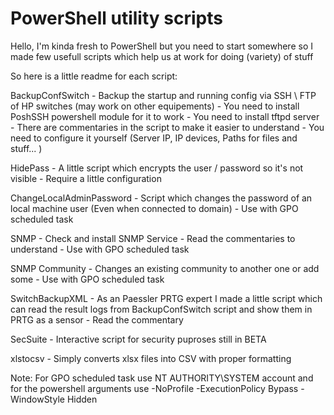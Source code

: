# PowerShell utility scripts


Hello, I'm kinda fresh to PowerShell but you need to start somewhere so I made few usefull scripts which help us at work for doing (variety) of stuff

So here is a little readme for each script:

BackupConfSwitch - Backup the startup and running config via SSH \ FTP of HP switches (may work on other equipements) - You need to install PoshSSH powershell module for it to work - You need to install tftpd server - There are commentaries in the script to make it easier to understand - You need to configure it yourself (Server IP, IP devices, Paths for files and stuff... )

HidePass - A little script which encrypts the user / password so it's not visible - Require a little configuration

ChangeLocalAdminPassword - Script which changes the password of an local machine user (Even when connected to domain) - Use with GPO scheduled task

SNMP - Check and install SNMP Service - Read the commentaries to understand - Use with GPO scheduled task

SNMP Community - Changes an existing community to another one or add some - Use with GPO scheduled task

SwitchBackupXML - As an Paessler PRTG expert I made a little script which can read the result logs from BackupConfSwitch script and show them in PRTG as a sensor - Read the commentary

SecSuite - Interactive script for security puproses still in BETA

xlstocsv - Simply converts xlsx files into CSV with proper formatting

Note: For GPO scheduled task use NT AUTHORITY\SYSTEM account and for the powershell arguments use -NoProfile -ExecutionPolicy Bypass -WindowStyle Hidden
